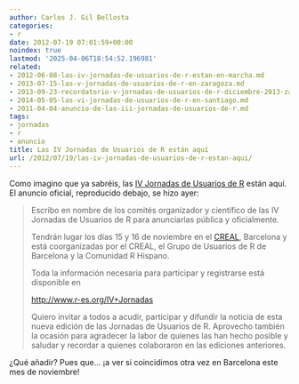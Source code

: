 ```yaml
---
author: Carlos J. Gil Bellosta
categories:
- r
date: 2012-07-19 07:01:59+00:00
noindex: true
lastmod: '2025-04-06T18:54:52.196981'
related:
- 2012-06-08-las-iv-jornadas-de-usuarios-de-r-estan-en-marcha.md
- 2013-07-15-las-v-jornadas-de-usuarios-de-r-en-zaragoza.md
- 2013-09-23-recordatorio-v-jornadas-de-usuarios-de-r-diciembre-2013-zaragoza.md
- 2014-05-05-las-vi-jornadas-de-usuarios-de-r-en-santiago.md
- 2011-04-04-anuncio-de-las-iii-jornadas-de-usuarios-de-r.md
tags:
- jornadas
- r
- anuncio
title: Las IV Jornadas de Usuarios de R están aquí
url: /2012/07/19/las-iv-jornadas-de-usuarios-de-r-estan-aqui/
---
```


Como imagino que ya sabréis, las [IV Jornadas de Usuarios de R](http://r-es.org/IV+Jornadas) están aquí. El anuncio oficial, reproducido debajo, se hizo ayer:

>Escribo en nombre de los comités organizador y científico de las IV Jornadas de Usuarios de R para anunciarlas pública y oficialmente.
>
>Tendrán lugar los días 15 y 16 de noviembre en el [CREAL](http://www.creal.cat/), Barcelona y está coorganizadas por el CREAL, el Grupo de Usuarios de R de Barcelona y la Comunidad R Hispano.
>
>Toda la información necesaria para participar y registrarse está disponible en
>
>http://www.r-es.org/IV+Jornadas
>
>Quiero invitar a todos a acudir, participar y difundir la noticia de esta nueva edición de las Jornadas de Usuarios de R. Aprovecho también la ocasión para agradecer la labor de quienes las han hecho posible y saludar y recordar a quienes colaboraron en las ediciones anteriores.

¿Qué añadir? Pues que... ¡a ver si coincidimos otra vez en Barcelona este mes de noviembre!